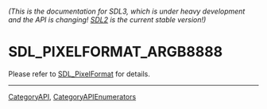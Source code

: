 ###### (This is the documentation for SDL3, which is under heavy development and the API is changing! [SDL2](https://wiki.libsdl.org/SDL2/) is the current stable version!)
# SDL_PIXELFORMAT_ARGB8888

Please refer to [SDL_PixelFormat](SDL_PixelFormat) for details.

----
[CategoryAPI](CategoryAPI), [CategoryAPIEnumerators](CategoryAPIEnumerators)

